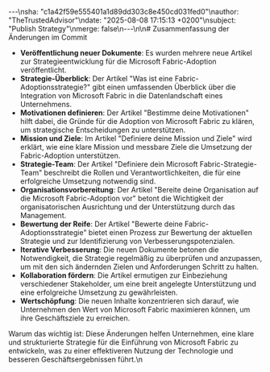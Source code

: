 ---\nsha: "c1a42f59e555401a1d89dd303c8e450cd031fed0"\nauthor: "TheTrustedAdvisor"\ndate: "2025-08-08 17:15:13 +0200"\nsubject: "Publish Strategy"\nmerge: false\n---\n\n# Zusammenfassung der Änderungen im Commit

- **Veröffentlichung neuer Dokumente**: Es wurden mehrere neue Artikel zur Strategieentwicklung für die Microsoft Fabric-Adoption veröffentlicht.
- **Strategie-Überblick**: Der Artikel "Was ist eine Fabric-Adoptionsstrategie?" gibt einen umfassenden Überblick über die Integration von Microsoft Fabric in die Datenlandschaft eines Unternehmens.
- **Motivationen definieren**: Der Artikel "Bestimme deine Motivationen" hilft dabei, die Gründe für die Adoption von Microsoft Fabric zu klären, um strategische Entscheidungen zu unterstützen.
- **Mission und Ziele**: Im Artikel "Definiere deine Mission und Ziele" wird erklärt, wie eine klare Mission und messbare Ziele die Umsetzung der Fabric-Adoption unterstützen.
- **Strategie-Team**: Der Artikel "Definiere dein Microsoft Fabric-Strategie-Team" beschreibt die Rollen und Verantwortlichkeiten, die für eine erfolgreiche Umsetzung notwendig sind.
- **Organisationsvorbereitung**: Der Artikel "Bereite deine Organisation auf die Microsoft Fabric-Adoption vor" betont die Wichtigkeit der organisatorischen Ausrichtung und der Unterstützung durch das Management.
- **Bewertung der Reife**: Der Artikel "Bewerte deine Fabric-Adoptionsstrategie" bietet einen Prozess zur Bewertung der aktuellen Strategie und zur Identifizierung von Verbesserungspotenzialen.
- **Iterative Verbesserung**: Die neuen Dokumente betonen die Notwendigkeit, die Strategie regelmäßig zu überprüfen und anzupassen, um mit den sich ändernden Zielen und Anforderungen Schritt zu halten.
- **Kollaboration fördern**: Die Artikel ermutigen zur Einbeziehung verschiedener Stakeholder, um eine breit angelegte Unterstützung und eine erfolgreiche Umsetzung zu gewährleisten.
- **Wertschöpfung**: Die neuen Inhalte konzentrieren sich darauf, wie Unternehmen den Wert von Microsoft Fabric maximieren können, um ihre Geschäftsziele zu erreichen.

Warum das wichtig ist: Diese Änderungen helfen Unternehmen, eine klare und strukturierte Strategie für die Einführung von Microsoft Fabric zu entwickeln, was zu einer effektiveren Nutzung der Technologie und besseren Geschäftsergebnissen führt.\n